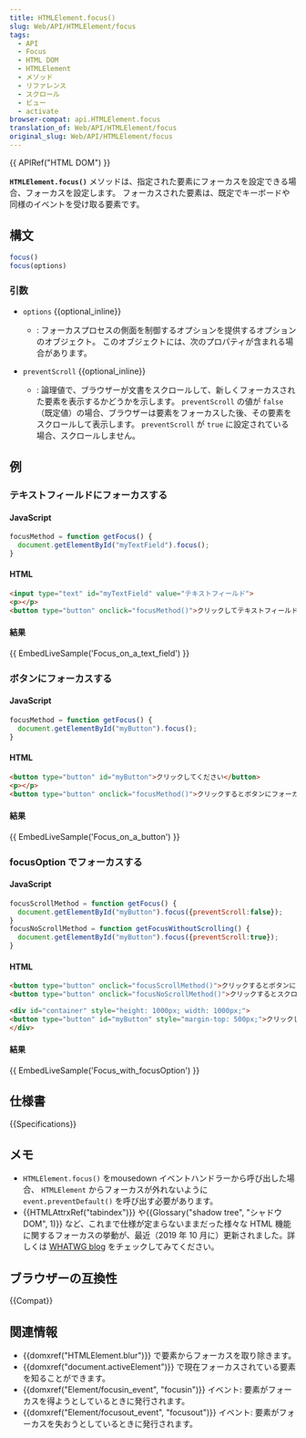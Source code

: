```yaml
---
title: HTMLElement.focus()
slug: Web/API/HTMLElement/focus
tags:
  - API
  - Focus
  - HTML DOM
  - HTMLElement
  - メソッド
  - リファレンス
  - スクロール
  - ビュー
  - activate
browser-compat: api.HTMLElement.focus
translation_of: Web/API/HTMLElement/focus
original_slug: Web/API/HTMLElement/focus
---
```

{{ APIRef("HTML DOM") }}

**`HTMLElement.focus()`** メソッドは、指定された要素にフォーカスを設定できる場合、フォーカスを設定します。 フォーカスされた要素は、既定でキーボードや同様のイベントを受け取る要素です。

## 構文

```js
focus()
focus(options)
```

### 引数

- `options` {{optional_inline}}

  - : フォーカスプロセスの側面を制御するオプションを提供するオプションのオブジェクト。
    このオブジェクトには、次のプロパティが含まれる場合があります。

 - `preventScroll` {{optional_inline}}
   - : 論理値で、ブラウザーが文書をスクロールして、新しくフォーカスされた要素を表示するかどうかを示します。 `preventScroll` の値が `false`（既定値）の場合、ブラウザーは要素をフォーカスした後、その要素をスクロールして表示します。 `preventScroll` が `true` に設定されている場合、スクロールしません。

## 例

### テキストフィールドにフォーカスする

#### JavaScript

```js
focusMethod = function getFocus() {
  document.getElementById("myTextField").focus();
}
```

#### HTML

```html
<input type="text" id="myTextField" value="テキストフィールド">
<p></p>
<button type="button" onclick="focusMethod()">クリックしてテキストフィールドにフォーカスしてください。</button>
```

#### 結果

{{ EmbedLiveSample('Focus_on_a_text_field') }}

### ボタンにフォーカスする

#### JavaScript

```js
focusMethod = function getFocus() {
  document.getElementById("myButton").focus();
}
```

#### HTML

```html
<button type="button" id="myButton">クリックしてください</button>
<p></p>
<button type="button" onclick="focusMethod()">クリックするとボタンにフォーカスします。</button>
```

#### 結果

{{ EmbedLiveSample('Focus_on_a_button') }}

### focusOption でフォーカスする

#### JavaScript

```js
focusScrollMethod = function getFocus() {
  document.getElementById("myButton").focus({preventScroll:false});
}
focusNoScrollMethod = function getFocusWithoutScrolling() {
  document.getElementById("myButton").focus({preventScroll:true});
}
```

#### HTML

```html
<button type="button" onclick="focusScrollMethod()">クリックするとボタンにフォーカスします。</button>
<button type="button" onclick="focusNoScrollMethod()">クリックするとスクロールせずにボタンにフォーカスします。</button>

<div id="container" style="height: 1000px; width: 1000px;">
<button type="button" id="myButton" style="margin-top: 500px;">クリックしてください</button>
</div>
```

#### 結果

{{ EmbedLiveSample('Focus_with_focusOption') }}

## 仕様書

{{Specifications}}

## メモ

-  `HTMLElement.focus()` をmousedown イベントハンドラーから呼び出した場合、 `HTMLElement` からフォーカスが外れないように `event.preventDefault()` を呼び出す必要があります。
- {{HTMLAttrxRef("tabindex")}} や{{Glossary("shadow tree", "シャドウ DOM", 1)}} など、これまで仕様が定まらないままだった様々な HTML 機能に関するフォーカスの挙動が、最近（2019 年 10 月に）更新されました。詳しくは [WHATWG blog](https://blog.whatwg.org/focusing-on-focus) をチェックしてみてください。

## ブラウザーの互換性

{{Compat}}

## 関連情報

- {{domxref("HTMLElement.blur")}} で要素からフォーカスを取り除きます。
- {{domxref("document.activeElement")}} で現在フォーカスされている要素を知ることができます。
- {{domxref("Element/focusin_event", "focusin")}} イベント: 要素がフォーカスを得ようとしているときに発行されます。
- {{domxref("Element/focusout_event", "focusout")}} イベント: 要素がフォーカスを失おうとしているときに発行されます。
